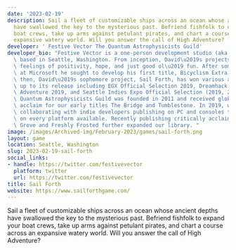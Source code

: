 ```yaml
---
date: '2023-02-19'
description: Sail a fleet of customizable ships across an ocean whose ancient depths
  have swallowed the key to the mysterious past. Befriend fishfolk to expand your
  boat crews, take up arms against petulant pirates, and chart a course across an
  expansive watery world. Will you answer the call of High Adventure?
developer: ' Festive Vector The Quantum Astrophysicists Guild'
developer_bio: "Festive Vector is a one-person development studio (aka David Evans)\
  \ based in Seattle, Washington. From inception, David\u2019s projects focus on creating\
  \ feelings of positivity, hope, and just good ol\u2019 fun. After some time spent\
  \ at Microsoft he sought to develop his first title, Bicyclism Extra Pedal. Since\
  \ then, David\u2019s sophomore project, Sail Forth, has won various awards leading\
  \ up to its release including EGX Official Selection 2019, Dreamhack Best Action\
  \ Adventure 2019, and Seattle Indies Expo Official Selection (2019, 2020).\n\nThe\
  \ Quantum Astrophysicists Guild was founded in 2011 and received global critical\
  \ acclaim for our early titles The Bridge and Tumblestone. In 2019, we focused on\
  \ collaborating with indie developers publishing on PC and consoles to provide opportunities\
  \ on every platform available. Recently publishing critically acclaimed games Cozy\
  \ Grove and Freshly Frosted further expanded our library. "
image: /images/Archived-img/February-2023/games/sail-forth.png
layout: game
location: Seattle, Washington
slug: 2023-02-19-sail-forth
social_links:
- handle: https://twitter.com/festivevector
  platform: twitter
  url: https://twitter.com/festivevector
title: Sail Forth
website: https://www.sailforthgame.com/
---
```


Sail a fleet of customizable ships across an ocean whose ancient depths have swallowed the key to the mysterious past. Befriend fishfolk to expand your boat crews, take up arms against petulant pirates, and chart a course across an expansive watery world. Will you answer the call of High Adventure?